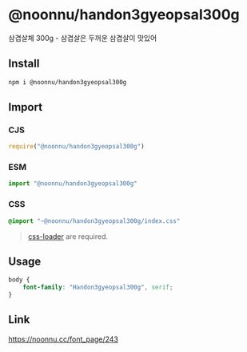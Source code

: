 # @noonnu/handon3gyeopsal300g
삼겹살체 300g - 삼겹살은 두꺼운 삼겹살이 맛있어

## Install
```sh
npm i @noonnu/handon3gyeopsal300g
```
## Import
### CJS
```js
require("@noonnu/handon3gyeopsal300g")
```
### ESM
```js
import "@noonnu/handon3gyeopsal300g"
```
### CSS 
```css
@import "~@noonnu/handon3gyeopsal300g/index.css"
```
> [css-loader](https://github.com/webpack-contrib/css-loader) are required.

## Usage
```css
body {
    font-family: "Handon3gyeopsal300g", serif;
}
```

## Link
https://noonnu.cc/font_page/243